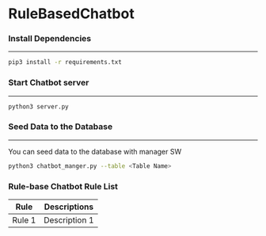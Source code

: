 # RuleBasedChatbot

### Install Dependencies

***

```sh
pip3 install -r requirements.txt
```

### Start Chatbot server

***

```sh
python3 server.py
```

### Seed Data to the Database

***

You can seed data to the database with manager SW

```sh
python3 chatbot_manger.py --table <Table Name>
```

### Rule-base Chatbot Rule List

|Rule|Descriptions|
|------|------|
|Rule 1|Description 1|

